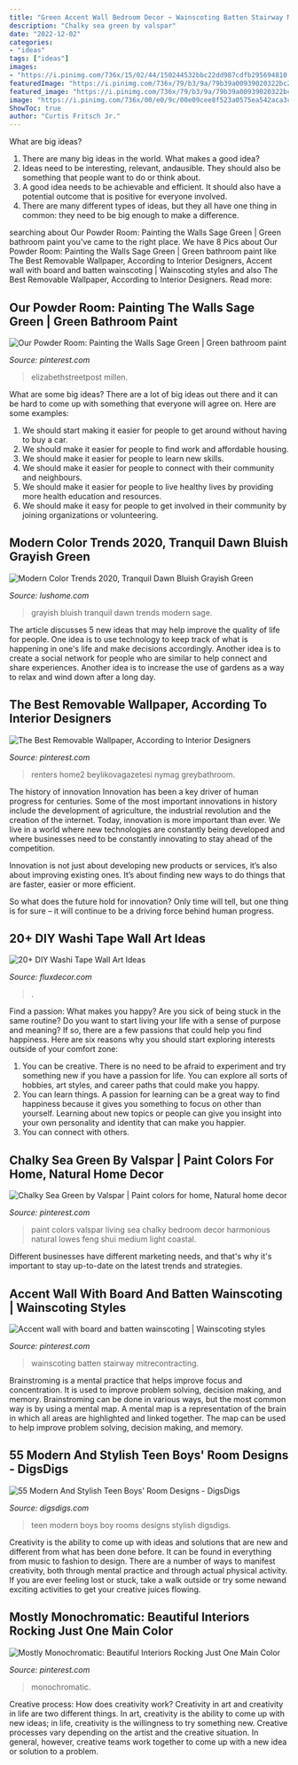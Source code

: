```yaml
---
title: "Green Accent Wall Bedroom Decor ~ Wainscoting Batten Stairway Mitrecontracting"
description: "Chalky sea green by valspar"
date: "2022-12-02"
categories:
- "ideas"
tags: ["ideas"]
images:
- "https://i.pinimg.com/736x/15/02/44/150244532bbc22dd987cdfb295694810.jpg"
featuredImage: "https://i.pinimg.com/736x/79/b3/9a/79b39a00939020322bc29904ae4d1e4a.jpg"
featured_image: "https://i.pinimg.com/736x/79/b3/9a/79b39a00939020322bc29904ae4d1e4a.jpg"
image: "https://i.pinimg.com/736x/00/e0/9c/00e09cee8f523a0575ea542aca3cae84.jpg"
ShowToc: true
author: "Curtis Fritsch Jr."
---
```



What are big ideas?
1. There are many big ideas in the world. What makes a good idea?
2. Ideas need to be interesting, relevant, andausible. They should also be something that people want to do or think about.
3. A good idea needs to be achievable and efficient. It should also have a potential outcome that is positive for everyone involved.
4. There are many different types of ideas, but they all have one thing in common: they need to be big enough to make a difference.

	

		
searching about Our Powder Room: Painting the Walls Sage Green | Green bathroom paint you've came to the right place. We have 8 Pics about Our Powder Room: Painting the Walls Sage Green | Green bathroom paint like The Best Removable Wallpaper, According to Interior Designers, Accent wall with board and batten wainscoting | Wainscoting styles and also The Best Removable Wallpaper, According to Interior Designers. Read more:
		
    
## Our Powder Room: Painting The Walls Sage Green | Green Bathroom Paint

<img loading=lazy src="https://i.pinimg.com/736x/5c/6e/a4/5c6ea4ed897d8f26d381cf2eb920549f.jpg" onerror="this.onerror=null;this.src='https://tse2.mm.bing.net/th?id=OIP.wGSLy7P3BhAShIArRYkPIwHaLH&amp;pid=15.1';" alt="Our Powder Room: Painting the Walls Sage Green | Green bathroom paint">

_Source: pinterest.com_

>elizabethstreetpost millen. 

	

What are some big ideas?
There are a lot of big ideas out there and it can be hard to come up with something that everyone will agree on. Here are some examples:
1. We should start making it easier for people to get around without having to buy a car.
2. We should make it easier for people to find work and affordable housing.
3. We should make it easier for people to learn new skills.
4. We should make it easier for people to connect with their community and neighbours.
5. We should make it easier for people to live healthy lives by providing more health education and resources.
6. We should make it easy for people to get involved in their community by joining organizations or volunteering.

    
## Modern Color Trends 2020, Tranquil Dawn Bluish Grayish Green

<img loading=lazy src="https://www.lushome.com/wp-content/uploads/2019/10/sage-green-pastel-in-interiors-3.jpg" onerror="this.onerror=null;this.src='https://tse1.mm.bing.net/th?id=OIP.fivGhpiM9fQl0ZVp2BYpfgAAAA&amp;pid=15.1';" alt="Modern Color Trends 2020, Tranquil Dawn Bluish Grayish Green">

_Source: lushome.com_

>grayish bluish tranquil dawn trends modern sage. 

	

The article discusses 5 new ideas that may help improve the quality of life for people. One idea is to use technology to keep track of what is happening in one's life and make decisions accordingly. Another idea is to create a social network for people who are similar to help connect and share experiences. Another idea is to increase the use of gardens as a way to relax and wind down after a long day.

    
## The Best Removable Wallpaper, According To Interior Designers

<img loading=lazy src="https://i.pinimg.com/736x/15/02/44/150244532bbc22dd987cdfb295694810.jpg" onerror="this.onerror=null;this.src='https://tse4.mm.bing.net/th?id=OIP.9xLo28lgHjOJVJZ6Dx3nVgHaLG&amp;pid=15.1';" alt="The Best Removable Wallpaper, According to Interior Designers">

_Source: pinterest.com_

>renters home2 beylikovagazetesi nymag greybathroom. 

	

The history of innovation
Innovation has been a key driver of human progress for centuries. Some of the most important innovations in history include the development of agriculture, the industrial revolution and the creation of the internet.
Today, innovation is more important than ever. We live in a world where new technologies are constantly being developed and where businesses need to be constantly innovating to stay ahead of the competition.

Innovation is not just about developing new products or services, it’s also about improving existing ones. It’s about finding new ways to do things that are faster, easier or more efficient.

So what does the future hold for innovation? Only time will tell, but one thing is for sure – it will continue to be a driving force behind human progress.

    
## 20+ DIY Washi Tape Wall Art Ideas

<img loading=lazy src="https://fluxdecor.com/wp-content/uploads/2016/09/washi-tape-wall-art/14-washi-tape-wall-art.jpg" onerror="this.onerror=null;this.src='https://tse1.mm.bing.net/th?id=OIP.hh42mkMbV2S2yX9iChDt8gHaJ4&amp;pid=15.1';" alt="20+ DIY Washi Tape Wall Art Ideas">

_Source: fluxdecor.com_

>. 

	

Find a passion: What makes you happy?
Are you sick of being stuck in the same routine? Do you want to start living your life with a sense of purpose and meaning? If so, there are a few passions that could help you find happiness. Here are six reasons why you should start exploring interests outside of your comfort zone: 
1. You can be creative. There is no need to be afraid to experiment and try something new if you have a passion for life. You can explore all sorts of hobbies, art styles, and career paths that could make you happy. 
2. You can learn things. A passion for learning can be a great way to find happiness because it gives you something to focus on other than yourself. Learning about new topics or people can give you insight into your own personality and identity that can make you happier. 
3. You can connect with others.

    
## Chalky Sea Green By Valspar | Paint Colors For Home, Natural Home Decor

<img loading=lazy src="https://i.pinimg.com/736x/00/e0/9c/00e09cee8f523a0575ea542aca3cae84.jpg" onerror="this.onerror=null;this.src='https://tse2.mm.bing.net/th?id=OIP.5NaoYAwLkNCNovU5xu1LYgHaNs&amp;pid=15.1';" alt="Chalky Sea Green by Valspar | Paint colors for home, Natural home decor">

_Source: pinterest.com_

>paint colors valspar living sea chalky bedroom decor harmonious natural lowes feng shui medium light coastal. 

	

Different businesses have different marketing needs, and that's why it's important to stay up-to-date on the latest trends and strategies.

    
## Accent Wall With Board And Batten Wainscoting | Wainscoting Styles

<img loading=lazy src="https://i.pinimg.com/736x/c4/d9/0a/c4d90a9b4f8bd231b1a2ee8349d3fa0e.jpg" onerror="this.onerror=null;this.src='https://tse1.mm.bing.net/th?id=OIP._uJDzjJmog07IZf0avU8PwHaNJ&amp;pid=15.1';" alt="Accent wall with board and batten wainscoting | Wainscoting styles">

_Source: pinterest.com_

>wainscoting batten stairway mitrecontracting. 

	

Brainstroming is a mental practice that helps improve focus and concentration. It is used to improve problem solving, decision making, and memory. Brainstroming can be done in various ways, but the most common way is by using a mental map. A mental map is a representation of the brain in which all areas are highlighted and linked together. The map can be used to help improve problem solving, decision making, and memory.

    
## 55 Modern And Stylish Teen Boys&#039; Room Designs - DigsDigs

<img loading=lazy src="https://www.digsdigs.com/photos/modern-and-stylish-teen-boy-rooms-5.jpg" onerror="this.onerror=null;this.src='https://tse1.mm.bing.net/th?id=OIP.upO0zW0eaXhkh8bCVBC4yQHaJ4&amp;pid=15.1';" alt="55 Modern And Stylish Teen Boys&#039; Room Designs - DigsDigs">

_Source: digsdigs.com_

>teen modern boys boy rooms designs stylish digsdigs. 

	

Creativity is the ability to come up with ideas and solutions that are new and different from what has been done before. It can be found in everything from music to fashion to design. There are a number of ways to manifest creativity, both through mental practice and through actual physical activity. If you are ever feeling lost or stuck, take a walk outside or try some newand exciting activities to get your creative juices flowing.

    
## Mostly Monochromatic: Beautiful Interiors Rocking Just One Main Color

<img loading=lazy src="https://i.pinimg.com/736x/79/b3/9a/79b39a00939020322bc29904ae4d1e4a.jpg" onerror="this.onerror=null;this.src='https://tse4.mm.bing.net/th?id=OIP.UD1L2OnihE1pAJpLhMlnnwHaLH&amp;pid=15.1';" alt="Mostly Monochromatic: Beautiful Interiors Rocking Just One Main Color">

_Source: pinterest.com_

>monochromatic. 

	

Creative process: How does creativity work?
Creativity in art and creativity in life are two different things. In art, creativity is the ability to come up with new ideas; in life, creativity is the willingness to try something new. Creative processes vary depending on the artist and the creative situation. In general, however, creative teams work together to come up with a new idea or solution to a problem.

